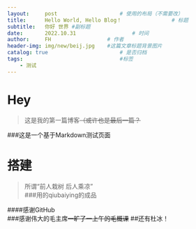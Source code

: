 ```yaml
---
layout:     post   				    # 使用的布局（不需要改）
title:      Hello World, Hello Blog！				# 标题 
subtitle:   你好 世界 #副标题
date:       2022.10.31  				# 时间
author:     FH					# 作者
header-img: img/new/beij.jpg 	#这篇文章标题背景图片
catalog: true 						# 是否归档
tags:								#标签
    - 测试
---
```


# Hey
>这是我的第一篇博客~~（或许也是最后一篇？~~

###这是一个基于Markdown测试页面


# 搭建
> 所谓“前人栽树 后人乘凉”  
###用的qiubaiying的成品   
  
####感谢GitHub  
###感谢伟大的毛主席~~一旷了一上午的毛概课~~
##还有杜冰！
